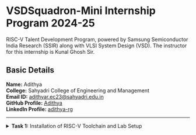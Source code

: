 #  VSDSquadron-Mini Internship Program 2024-25

RISC-V Talent Development Program, powered by Samsung Semiconductor India Research (SSIR) along with VLSI System Design (VSD). The instructor for this internship is Kunal Ghosh Sir.

##  Basic Details

**Name:** Adithya  
**College:** Sahyadri College of Engineering and Management  
**Email ID:** adithyar.ec23@sahyadri.edu.in  
**GitHub Profile:** [Adithya](https://github.com/adithyarg?tab=repositories)  
**LinkedIn Profile:** [adithya-rg](https://www.linkedin.com/in/adithya-rg-74a23b293/)

----------------------------------------------------------------------------------------------------------------

<details>
<summary><b>Task 1:</b> Installation of RISC-V Toolchain and Lab Setup</summary>   
<br>

### **1. Attended Workflow Session**
To understand the flow of all 6 tasks, a workflow session was attended as part of the project initiation.  
![Workflow Session](https://github.com/adithyarg/samsung-riscv/blob/bf97b46df7c167c4adeb9452fd71c22ff97f8572/Task%20-%201/program%20flow%20meeting.png)

---

### **2. Installed Ubuntu 18.04 LTS on Oracle Virtual Machine Box**
- Downloaded the RISC-V workshop VDI file.
- Installed Oracle VirtualBox and created a virtual machine with the following specifications:
  - **RAM:** 4 GB  
  - **CPU Cores:** 2  
  - **Operating System:** Linux-based Ubuntu 18.04 LTS
- Successfully set up the virtual environment and folder structure for further tasks.

![Ubuntu and VMBox Installation](./Task1/ubuntu_on_vmbox.png)

---

### **3. Created and Tested a C Program**
- Opened the terminal in Ubuntu and navigated to the correct directory using:
  ```bash
  $ cd <directory_name>


------------------------------------------------------------------------------------------------------------------
